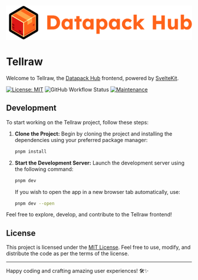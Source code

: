 ![Datapack Hub Wordmark](/static/logos/Wordmark%20(orange).png)

# Tellraw

Welcome to Tellraw, the [Datapack Hub](https://datapackhub.net) frontend, powered by [SvelteKit](https://kit.svelte.dev/).

[![License: MIT](https://img.shields.io/badge/License-MIT-blue.svg)](LICENSE)
![GitHub Workflow Status](https://img.shields.io/github/actions/workflow/status/Datapack-Hub/site/main.yml?branch=main)
[![Maintenance](https://img.shields.io/badge/Maintained%3F-yes-green.svg)](https://github.com/Datapack-Hub/site/graphs/commit-activity)

## Development

To start working on the Tellraw project, follow these steps:

1. **Clone the Project:** Begin by cloning the project and installing the dependencies using your preferred package manager:

    ```bash
    pnpm install
    ```

2. **Start the Development Server:** Launch the development server using the following command:

    ```bash
    pnpm dev
    ```

    If you wish to open the app in a new browser tab automatically, use:

    ```bash
    pnpm dev --open
    ```

Feel free to explore, develop, and contribute to the Tellraw frontend!

## License

This project is licensed under the [MIT License](LICENSE). Feel free to use, modify, and distribute the code as per the terms of the license.

---

Happy coding and crafting amazing user experiences! 🛠️✨
